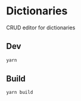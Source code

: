# Dictionaries

CRUD editor for dictionaries

## Dev

```sh
yarn
```

## Build

```sh
yarn build
```
